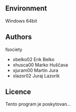 Environment
---------

Windows 64bit

Authors
------

fsociety
- xbelko02 Erik   Belko 
- xhusca00 Marko  Huščava 
- xjuram00 Martin Jura  
- xlazor02 Juraj  Lazorík 

Licence
-------

Tento program je poskytovan...
